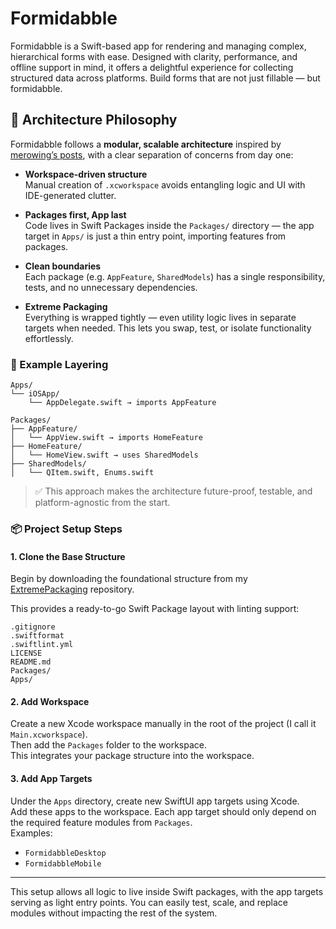 # Formidabble

Formidabble is a Swift-based app for rendering and managing complex, hierarchical forms with ease. Designed with clarity, performance, and offline support in mind, it offers a delightful experience for collecting structured data across platforms. Build forms that are not just fillable — but formidabble.

## 🧠 Architecture Philosophy

Formidabble follows a **modular, scalable architecture** inspired by [merowing’s posts](https://www.merowing.info/), with a clear separation of concerns from day one:

- **Workspace-driven structure**  
  Manual creation of `.xcworkspace` avoids entangling logic and UI with IDE-generated clutter.

- **Packages first, App last**  
  Code lives in Swift Packages inside the `Packages/` directory — the app target in `Apps/` is just a thin entry point, importing features from packages.

- **Clean boundaries**  
  Each package (e.g. `AppFeature`, `SharedModels`) has a single responsibility, tests, and no unnecessary dependencies.

- **Extreme Packaging**  
  Everything is wrapped tightly — even utility logic lives in separate targets when needed. This lets you swap, test, or isolate functionality effortlessly.

### 🧱 Example Layering

```
Apps/
└── iOSApp/
	└── AppDelegate.swift → imports AppFeature

Packages/
├── AppFeature/
│   └── AppView.swift → imports HomeFeature
├── HomeFeature/
│   └── HomeView.swift → uses SharedModels
├── SharedModels/
│   └── QItem.swift, Enums.swift
```

> ✅ This approach makes the architecture future-proof, testable, and platform-agnostic from the start.

### 📦 Project Setup Steps

#### 1. Clone the Base Structure

Begin by downloading the foundational structure from my [ExtremePackaging](https://github.com/mihaelamj/ExtremePackaging/tree/stage/01-init-packages) repository.

This provides a ready-to-go Swift Package layout with linting support:

```
.gitignore
.swiftformat
.swiftlint.yml
LICENSE
README.md
Packages/
Apps/
```

#### 2. Add Workspace

Create a new Xcode workspace manually in the root of the project (I call it `Main.xcworkspace`).  
Then add the `Packages` folder to the workspace.  
This integrates your package structure into the workspace.

#### 3. Add App Targets

Under the `Apps` directory, create new SwiftUI app targets using Xcode.  
Add these apps to the workspace. Each app target should only depend on the required feature modules from `Packages`.  
Examples:

- `FormidabbleDesktop`
- `FormidabbleMobile`

---

This setup allows all logic to live inside Swift packages, with the app targets serving as light entry points. You can easily test, scale, and replace modules without impacting the rest of the system.
